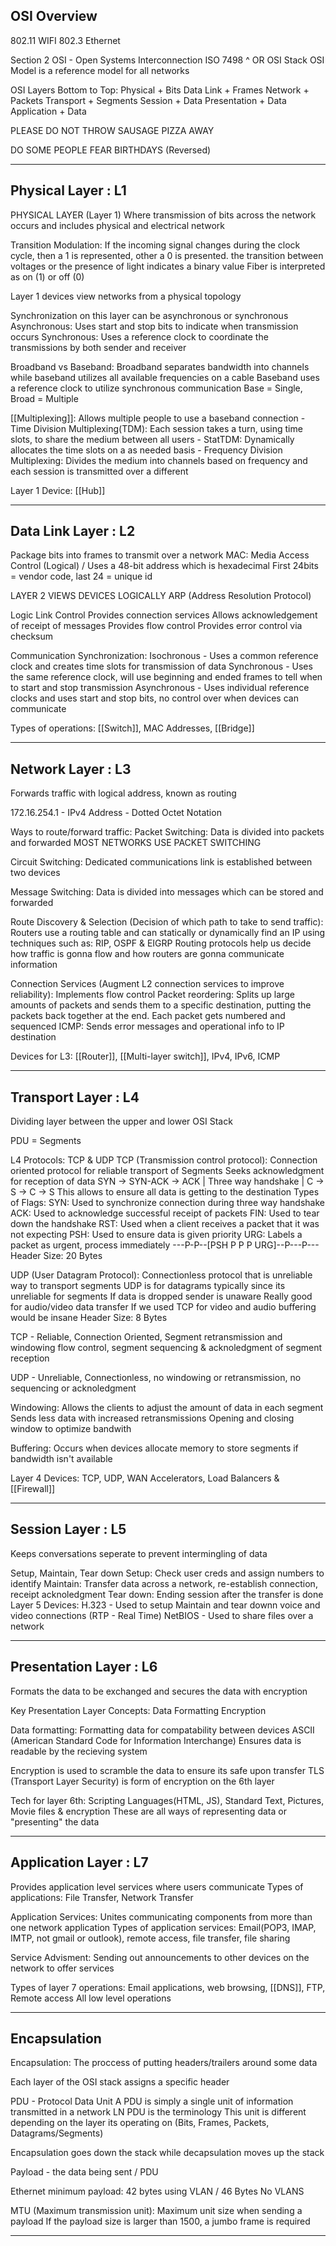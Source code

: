 ## OSI Overview

802.11 WIFI
802.3 Ethernet

Section 2
OSI - Open Systems Interconnection 
ISO 7498 ^ OR OSI Stack
OSI Model is a reference model for all networks

OSI Layers Bottom to Top:
    Physical + Bits
    Data Link + Frames
    Network + Packets
    Transport + Segments
    Session + Data
    Presentation + Data
    Application + Data

PLEASE DO NOT THROW SAUSAGE PIZZA AWAY

DO SOME PEOPLE FEAR BIRTHDAYS (Reversed)
***
## Physical Layer : L1

PHYSICAL LAYER (Layer 1)
    Where transmission of bits across the network occurs and includes physical and electrical network

Transition Modulation: If the incoming signal changes during the clock cycle, then a 1 is represented, other a 0 is presented.
    the transition between voltages or the presence of light indicates a binary value
    Fiber is interpreted as on (1) or off (0)

Layer 1 devices view networks from a physical topology

Synchronization on this layer can be asynchronous or synchronous
    Asynchronous: Uses start and stop bits to indicate when transmission occurs
    Synchronous: Uses a reference clock to coordinate the transmissions by both sender and receiver

Broadband vs Baseband: Broadband separates bandwidth into channels while baseband utilizes all available frequencies on a cable
    Baseband uses a reference clock to utilize synchronous communication
    Base = Single, Broad = Multiple

[[Multiplexing]]: Allows multiple people to use a baseband connection 
    - Time Division Multiplexing(TDM): Each session takes a turn, using time slots, to share the medium between all users
    - StatTDM: Dynamically allocates the time slots on a as needed basis 
    - Frequency Division Multiplexing: Divides the medium into channels based on frequency and each session is transmitted over a different 

Layer 1 Device: [[Hub]]
***
## Data Link Layer : L2
Package bits into frames to transmit over a network
MAC: Media Access Control (Logical) / Uses a 48-bit address which is hexadecimal
First 24bits = vendor code, last 24 = unique id 

LAYER 2 VIEWS DEVICES LOGICALLY
ARP (Address Resolution Protocol)

Logic Link Control 
    Provides connection services
    Allows acknowledgement of receipt of messages 
    Provides flow control
    Provides error control via checksum

Communication Synchronization:
    Isochronous - Uses a common reference clock and creates time slots for transmission of data
    Synchronous - Uses the same reference clock, will use beginning and ended frames to tell when to start and stop transmission
    Asynchronous - Uses individual reference clocks and uses start and stop bits, no control over when devices can communicate 

Types of operations: [[Switch]], MAC Addresses, [[Bridge]]
***
## Network Layer : L3
Forwards traffic with logical address, known as routing

172.16.254.1 - IPv4 Address - Dotted Octet Notation

Ways to route/forward traffic:
    Packet Switching:
        Data is divided into packets and forwarded
        MOST NETWORKS USE PACKET SWITCHING

Circuit Switching: Dedicated communications link is established between two devices

Message Switching: Data is divided into messages which can be stored and forwarded

Route Discovery & Selection (Decision of which path to take to send traffic):
    Routers use a routing table and can statically or dynamically find an IP using techniques such as: RIP, OSPF & EIGRP
    Routing protocols help us decide how traffic is gonna flow and how routers are gonna communicate information

Connection Services (Augment L2 connection services to improve reliability):
        Implements flow control
        Packet reordering: Splits up large amounts of packets and sends them to a specific destination, putting the packets back together at the end. Each packet gets numbered and sequenced
        ICMP: Sends error messages and operational info to IP destination

Devices for L3: [[Router]], [[Multi-layer switch]], IPv4, IPv6, ICMP
***
## Transport Layer : L4

Dividing layer between the upper and lower OSI Stack

PDU = Segments

L4 Protocols: TCP & UDP
     TCP (Transmission control protocol): 
		Connection oriented protocol for reliable transport of Segments
        Seeks acknowledgment for reception of data
	    SYN -> SYN-ACK -> ACK | Three way handshake | C -> S -> C -> S
	        This allows to ensure all data is getting to the destination
            Types of Flags:
                SYN: Used to synchronize connection during three way handshake 
                ACK: Used to acknowledge successful receipt of packets
                FIN: Used to tear down the handshake 
                RST: Used when a client receives a packet that it was not expecting
                PSH: Used to ensure data is given priority
                URG: Labels a packet as urgent, process immediately
                ---P-P--[PSH P P P URG]--P---P--- 
                Header Size: 20 Bytes

UDP (User Datagram Protocol):
    Connectionless protocol that is unreliable way to transport segments
    UDP is for datagrams typically since its unreliable for segments
    If data is dropped sender is unaware
    Really good for audio/video data transfer
    If we used TCP for video and audio buffering would be insane
    Header Size: 8 Bytes

TCP - Reliable, Connection Oriented, Segment retransmission and windowing flow control,
segment sequencing & acknoledgment of segment reception

 UDP - Unreliable, Connectionless, no windowing or retransmission, no sequencing or acknoledgment

Windowing:
    Allows the clients to adjust the amount of data in each segment
    Sends less data with increased retransmissions
     Opening and closing window to optimize bandwith

Buffering:
    Occurs when devices allocate memory to store segments if bandwidth isn't available

    
Layer 4 Devices: TCP, UDP, WAN Accelerators, Load Balancers & [[Firewall]]
***
## Session Layer : L5

Keeps conversations seperate to prevent intermingling of data

Setup, Maintain, Tear down
    Setup: Check user creds and assign numbers to identify
    Maintain: Transfer data across a network, re-establish connection, receipt acknoledgment
    Tear down: Ending session after the transfer is done
Layer 5 Devices:
    H.323 - Used to setup Maintain and tear downn voice and video connections (RTP - Real Time)
    NetBIOS - Used to share files over a network
***
## Presentation Layer : L6

Formats the data to be exchanged and secures the data with encryption

Key Presentation Layer Concepts:
    Data Formatting
    Encryption

Data formatting: Formatting data for compatability between devices
ASCII (American Standard Code for Information Interchange) Ensures data is readable by the recieving system

Encryption is used to scramble the data to ensure its safe upon transfer
TLS (Transport Layer Security) is form of encryption on the 6th layer

Tech for layer 6th: Scripting Languages(HTML, JS), Standard Text, Pictures, Movie files & encryption
    These are all ways of representing data or "presenting" the data

***
## Application Layer : L7

Provides application level services where users communicate
    Types of applications: File Transfer, Network Transfer

Application Services: Unites communicating components from more than one network application
    Types of application services: Email(POP3, IMAP, IMTP, not gmail or outlook), remote access, file transfer, file sharing

Service Advisment: Sending out announcements to other devices on the network to offer services

Types of layer 7 operations: Email applications, web browsing, [[DNS]], FTP, Remote access
    All low level operations

***
## Encapsulation
Encapsulation: The proccess of putting headers/trailers around some data

Each layer of the OSI stack assigns a specific header

PDU - Protocol Data Unit
    A PDU is simply a single unit of information transmitted in a network
    LN PDU is the terminology
    This unit is different depending on the layer its operating on (Bits, Frames, Packets, Datagrams/Segments)

Encapsulation goes down the stack while decapsulation moves up the stack

Payload - the data being sent / PDU

Ethernet minimum payload: 42 bytes using VLAN / 46 Bytes No VLANS

MTU (Maximum transmission unit): Maximum unit size when sending a payload
    If the payload size is larger than 1500, a jumbo frame is required

*** 
